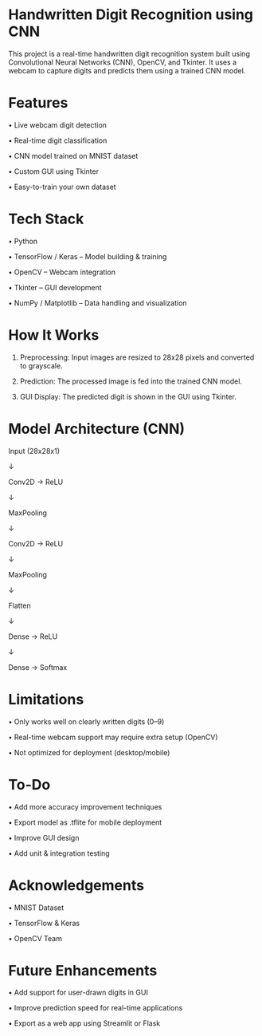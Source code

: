 # Handwritten Digit Recognition using CNN

This project is a real-time handwritten digit recognition system built using Convolutional Neural Networks (CNN), OpenCV, and Tkinter. It uses a webcam to capture digits and predicts them using a trained CNN model.

# Features

•	Live webcam digit detection

•	Real-time digit classification

•	CNN model trained on MNIST dataset

•	Custom GUI using Tkinter

•	Easy-to-train your own dataset

# Tech Stack

•	Python

•	TensorFlow / Keras – Model building & training

•	OpenCV – Webcam integration

•	Tkinter – GUI development

•	NumPy / Matplotlib – Data handling and visualization

# How It Works

1.	Preprocessing: Input images are resized to 28x28 pixels and converted to grayscale.
   
2.	Prediction: The processed image is fed into the trained CNN model.
   
3.	GUI Display: The predicted digit is shown in the GUI using Tkinter.


 # Model Architecture (CNN)
 
Input (28x28x1)

↓

Conv2D → ReLU

↓

MaxPooling

↓

Conv2D → ReLU

↓

MaxPooling

↓

Flatten

↓

Dense → ReLU

↓

Dense → Softmax

# Limitations

•	Only works well on clearly written digits (0–9)

•	Real-time webcam support may require extra setup (OpenCV)

•	Not optimized for deployment (desktop/mobile)

# To-Do

•	Add more accuracy improvement techniques

•	Export model as .tflite for mobile deployment

•	Improve GUI design

•	Add unit & integration testing

# Acknowledgements

•	MNIST Dataset

•	TensorFlow & Keras

•	OpenCV Team

# Future Enhancements

•	Add support for user-drawn digits in GUI

•	Improve prediction speed for real-time applications

•	Export as a web app using Streamlit or Flask











